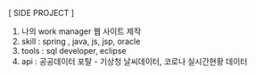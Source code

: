 [ SIDE PROJECT ] 
1. 나의 work manager 웹 사이트 제작
2. skill : spring , java, js, jsp, oracle
3. tools : sql developer, eclipse
4. api   : 공공데이터 포탈 - 기상청 날씨데이터, 코로나 실시간현황 데이터 
